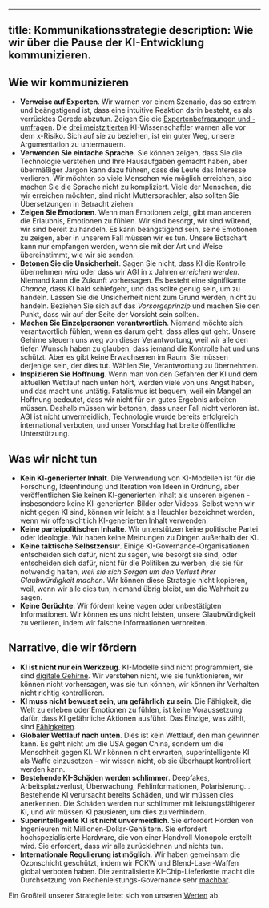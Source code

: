 

---
title: Kommunikationsstrategie
description: Wie wir über die Pause der KI-Entwicklung kommunizieren.
---

## Wie wir kommunizieren

- **Verweise auf Experten**. Wir warnen vor einem Szenario, das so extrem und beängstigend ist, dass eine intuitive Reaktion darin besteht, es als verrücktes Gerede abzutun. Zeigen Sie die [Expertenbefragungen und -umfragen](/polls-and-surveys). Die [drei meistzitierten](https://twitter.com/PauseAI/status/1734641804245455017) KI-Wissenschaftler warnen alle vor dem x-Risiko. Sich auf sie zu beziehen, ist ein guter Weg, unsere Argumentation zu untermauern.
- **Verwenden Sie einfache Sprache**. Sie können zeigen, dass Sie die Technologie verstehen und Ihre Hausaufgaben gemacht haben, aber übermäßiger Jargon kann dazu führen, dass die Leute das Interesse verlieren. Wir möchten so viele Menschen wie möglich erreichen, also machen Sie die Sprache nicht zu kompliziert. Viele der Menschen, die wir erreichen möchten, sind nicht Muttersprachler, also sollten Sie Übersetzungen in Betracht ziehen.
- **Zeigen Sie Emotionen**. Wenn man Emotionen zeigt, gibt man anderen die Erlaubnis, Emotionen zu fühlen. Wir sind besorgt, wir sind wütend, wir sind bereit zu handeln. Es kann beängstigend sein, seine Emotionen zu zeigen, aber in unserem Fall müssen wir es tun. Unsere Botschaft kann nur empfangen werden, wenn sie mit der Art und Weise übereinstimmt, wie wir sie senden.
- **Betonen Sie die Unsicherheit**. Sagen Sie nicht, dass KI die Kontrolle übernehmen _wird_ oder dass wir AGI in x Jahren _erreichen werden_. Niemand kann die Zukunft vorhersagen. Es besteht eine signifikante _Chance_, dass KI bald schiefgeht, und das sollte genug sein, um zu handeln. Lassen Sie die Unsicherheit nicht zum Grund werden, nicht zu handeln. Beziehen Sie sich auf das _Vorsorgeprinzip_ und machen Sie den Punkt, dass wir auf der Seite der Vorsicht sein sollten.
- **Machen Sie Einzelpersonen verantwortlich**. Niemand möchte sich verantwortlich fühlen, wenn es darum geht, dass alles gut geht. Unsere Gehirne steuern uns weg von dieser Verantwortung, weil wir alle den tiefen Wunsch haben zu glauben, dass jemand die Kontrolle hat und uns schützt. Aber es gibt keine Erwachsenen im Raum. Sie müssen derjenige sein, der dies tut. Wählen Sie, Verantwortung zu übernehmen.
- **Inspizieren Sie Hoffnung**. Wenn man von den Gefahren der KI und dem aktuellen Wettlauf nach unten hört, werden viele von uns Angst haben, und das macht uns untätig. Fatalismus ist bequem, weil ein Mangel an Hoffnung bedeutet, dass wir nicht für ein gutes Ergebnis arbeiten müssen. Deshalb müssen wir betonen, dass unser Fall nicht verloren ist. AGI ist [nicht unvermeidlich](/feasibility), Technologie wurde bereits erfolgreich international verboten, und unser Vorschlag hat breite öffentliche Unterstützung.

## Was wir nicht tun

- **Kein KI-generierter Inhalt**. Die Verwendung von KI-Modellen ist für die Forschung, Ideenfindung und Iteration von Ideen in Ordnung, aber veröffentlichen Sie keinen KI-generierten Inhalt als unseren eigenen - insbesondere keine KI-generierten Bilder oder Videos. Selbst wenn wir nicht gegen KI sind, können wir leicht als Heuchler bezeichnet werden, wenn wir offensichtlich KI-generierten Inhalt verwenden.
- **Keine parteipolitischen Inhalte**. Wir unterstützen keine politische Partei oder Ideologie. Wir haben keine Meinungen zu Dingen außerhalb der KI.
- **Keine taktische Selbstzensur**. Einige KI-Governance-Organisationen entscheiden sich dafür, nicht zu sagen, wie besorgt sie sind, oder entscheiden sich dafür, nicht für die Politiken zu werben, die sie für notwendig halten, _weil sie sich Sorgen um den Verlust ihrer Glaubwürdigkeit machen_. Wir können diese Strategie nicht kopieren, weil, wenn wir alle dies tun, niemand übrig bleibt, um die Wahrheit zu sagen.
- **Keine Gerüchte**. Wir fördern keine vagen oder unbestätigten Informationen. Wir können es uns nicht leisten, unsere Glaubwürdigkeit zu verlieren, indem wir falsche Informationen verbreiten.

## Narrative, die wir fördern

- **KI ist nicht nur ein Werkzeug**. KI-Modelle sind nicht programmiert, sie sind [digitale Gehirne](/digital-brains). Wir verstehen nicht, wie sie funktionieren, wir können nicht vorhersagen, was sie tun können, wir können ihr Verhalten nicht richtig kontrollieren.
- **KI muss nicht bewusst sein, um gefährlich zu sein**. Die Fähigkeit, die Welt zu erleben oder Emotionen zu fühlen, ist keine Voraussetzung dafür, dass KI gefährliche Aktionen ausführt. Das Einzige, was zählt, sind [Fähigkeiten](/dangerous-capabilities).
- **Globaler Wettlauf nach unten**. Dies ist kein Wettlauf, den man gewinnen kann. Es geht nicht um die USA gegen China, sondern um die Menschheit gegen KI. Wir können nicht erwarten, superintelligente KI als Waffe einzusetzen - wir wissen nicht, ob sie überhaupt kontrolliert werden kann.
- **Bestehende KI-Schäden werden schlimmer**. Deepfakes, Arbeitsplatzverlust, Überwachung, Fehlinformationen, Polarisierung... Bestehende KI verursacht bereits Schäden, und wir müssen dies anerkennen. Die Schäden werden nur schlimmer mit leistungsfähigerer KI, und wir müssen KI pausieren, um dies zu verhindern.
- **Superintelligente KI ist nicht unvermeidlich**. Sie erfordert Horden von Ingenieuren mit Millionen-Dollar-Gehältern. Sie erfordert hochspezialisierte Hardware, die von einer Handvoll Monopole erstellt wird. Sie erfordert, dass wir alle zurücklehnen und nichts tun.
- **Internationale Regulierung ist möglich**. Wir haben gemeinsam die Ozonschicht geschützt, indem wir FCKW und Blend-Laser-Waffen global verboten haben. Die zentralisierte KI-Chip-Lieferkette macht die Durchsetzung von Rechenleistungs-Governance sehr [machbar](/feasibility).

Ein Großteil unserer Strategie leitet sich von unseren [Werten](https://pauseai.info/values) ab.
